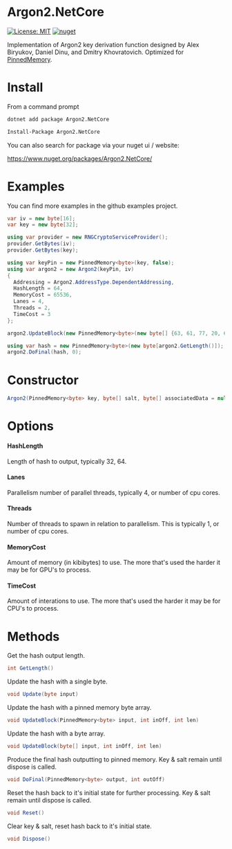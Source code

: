 # Argon2.NetCore
[![License: MIT](https://img.shields.io/badge/License-MIT-yellow.svg)](https://opensource.org/licenses/MIT) [![nuget](https://img.shields.io/nuget/v/Argon2.NetCore.svg)](https://www.nuget.org/packages/Argon2.NetCore/)

Implementation of Argon2 key derivation function designed by Alex Biryukov, Daniel Dinu, and Dmitry Khovratovich. Optimized for [PinnedMemory](https://github.com/TimothyMeadows/PinnedMemory).

# Install

From a command prompt
```bash
dotnet add package Argon2.NetCore
```

```bash
Install-Package Argon2.NetCore
```

You can also search for package via your nuget ui / website:

https://www.nuget.org/packages/Argon2.NetCore/

# Examples

You can find more examples in the github examples project.

```csharp
var iv = new byte[16];
var key = new byte[32];

using var provider = new RNGCryptoServiceProvider();
provider.GetBytes(iv);
provider.GetBytes(key);

using var keyPin = new PinnedMemory<byte>(key, false);
using var argon2 = new Argon2(keyPin, iv)
{
  Addressing = Argon2.AddressType.DependentAddressing,
  HashLength = 64,
  MemoryCost = 65536,
  Lanes = 4,
  Threads = 2,
  TimeCost = 3
};

argon2.UpdateBlock(new PinnedMemory<byte>(new byte[] {63, 61, 77, 20, 63, 61, 77, 20, 63, 61, 77}, false), 0, 11); // caw caw caw in utf8

using var hash = new PinnedMemory<byte>(new byte[argon2.GetLength()]);
argon2.DoFinal(hash, 0);
```


# Constructor

```csharp
Argon2(PinnedMemory<byte> key, byte[] salt, byte[] associatedData = null)
```

# Options

#### HashLength
Length of hash to output, typically 32, 64.

#### Lanes
Parallelism number of parallel threads, typically 4, or number of cpu cores.

#### Threads
Number of threads to spawn in relation to parallelism. This is typically 1, or number of cpu cores.

#### MemoryCost
Amount of memory (in kibibytes) to use. The more that's used the harder it may be for GPU's to process.

#### TimeCost
Amount of interations to use. The more that's used the harder it may be for CPU's to process.

# Methods

Get the hash output length.
```csharp
int GetLength()
```

Update the hash with a single byte.
```csharp
void Update(byte input)
```

Update the hash with a pinned memory byte array.
```csharp
void UpdateBlock(PinnedMemory<byte> input, int inOff, int len)
```

Update the hash with a byte array.
```csharp
void UpdateBlock(byte[] input, int inOff, int len)
```

Produce the final hash outputting to pinned memory. Key & salt remain until dispose is called.
```csharp
void DoFinal(PinnedMemory<byte> output, int outOff)
```

Reset the hash back to it's initial state for further processing. Key & salt remain until dispose is called.
```csharp
void Reset()
```

Clear key & salt, reset hash back to it's initial state.
```csharp
void Dispose()
```
